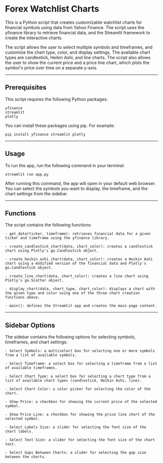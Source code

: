 # Forex Watchlist Charts

This is a Python script that creates customizable watchlist charts for financial symbols using data from Yahoo Finance. The script uses the yfinance library to retrieve financial data, and the Streamlit framework to create the interactive charts.

The script allows the user to select multiple symbols and timeframes, and customize the chart type, color, and display settings. The available chart types are candlestick, Heikin Ashi, and line charts. The script also allows the user to show the current price and a price line chart, which plots the symbol's price over time on a separate y-axis.

---

## Prerequisites

This script requires the following Python packages:

    yfinance
    streamlit
    plotly
    
You can install these packages using pip. For example:


    pip install yfinance streamlit plotly

---

## Usage

To run the app, run the following command in your terminal:

    streamlit run app.py


After running this command, the app will open in your default web browser. You can select the symbols you want to display, the timeframe, and the chart settings from the sidebar.

---

## Functions
The script contains the following functions:
  
    - get_data(ticker, timeframe): retrieves financial data for a given ticker and timeframe using the yfinance library.
    
    - create_candlestick_chart(data, chart_color): creates a candlestick chart using Plotly's go.Candlestick object.
    
    - create_heikin_ashi_chart(data, chart_color): creates a Heikin Ashi chart using a modified version of the financial data and Plotly's go.Candlestick object.
    
    - create_line_chart(data, chart_color): creates a line chart using Plotly's go.Scatter object.
    
    - display_chart(data, chart_type, chart_color): displays a chart with the given type and color using one of the three chart creation functions above.
    
    - main(): defines the Streamlit app and creates the main page content.
    
---
    
## Sidebar Options
The sidebar contains the following options for selecting symbols, timeframes, and chart settings:

    - Select Symbols: a multiselect box for selecting one or more symbols from a list of available symbols.
    
    - Select Timeframe: a select box for selecting a timeframe from a list of available timeframes.
    
    - Select Chart Type: a select box for selecting a chart type from a list of available chart types (candlestick, Heikin Ashi, line).
    
    - Select Chart Color: a color picker for selecting the color of the chart.
    
    - Show Price: a checkbox for showing the current price of the selected symbol.
    
    - Show Price Line: a checkbox for showing the price line chart of the selected symbol.
    
    - Select Labels Size: a slider for selecting the font size of the chart labels.
    
    - Select Text Size: a slider for selecting the font size of the chart text.
    
    - Select Gaps Between Charts: a slider for selecting the gap size between the charts.